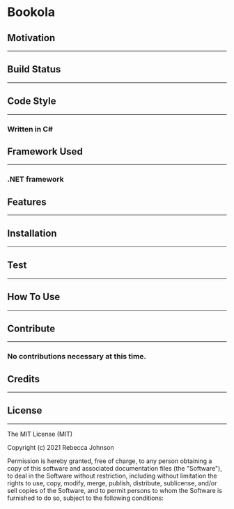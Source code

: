 ﻿# Bookola #

## Motivation ##
---


## Build Status ##  
---


## Code Style ##  
---
### Written in C# ###

## Framework Used ##  
---
### .NET framework ###  


## Features ##  
---
 

## Installation ## 
---


## Test ## 
---


## How To Use
---


## Contribute
---
### No contributions necessary at this time.

## Credits
---


## License
---
The MIT License (MIT)

Copyright (c) 2021 Rebecca Johnson

Permission is hereby granted, free of charge, to any person obtaining a copy of this software and associated documentation files (the "Software"), to deal in the Software without restriction, including without limitation the rights to use, copy, modify, merge, publish, distribute, sublicense, and/or sell copies of the Software, and to permit persons to whom the Software is furnished to do so, subject to the following conditions:
